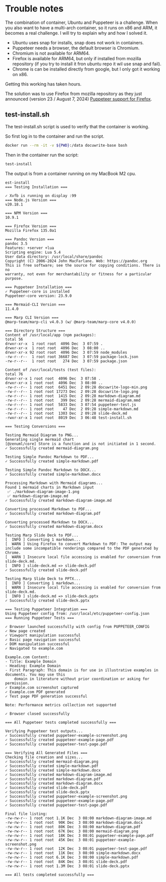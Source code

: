 # Trouble notes

The combination of container, Ubuntu and Puppeteer is a challenge. When you also want to have a multi-arch container, so it runs on x86 and ARM, it becomes a real challenge.
I will try to explain why and how I solved it.

* Ubuntu uses snap for installs, snap does not work in containers.
* Puppeteer needs a browser, the default browser is Chromium.
* Chromium is not available for ARM64.
* Firefox is available for ARM64, but only if installed from mozilla repository (if you try to install it fron ubuntu repo it wil use snap and fail).
* Chrome is can be installed directly from google, but I only got it working on x86.

Getting this working has taken hours.

The solution was to use Firefox from mozilla repository as they just announced (version 23 / August 7, 2024) [Puppeteer support for Firefox](https://hacks.mozilla.org/2024/08/puppeteer-support-for-firefox/).

## test-install.sh

The test-install.sh script is used to verify that the container is working.

So first log in to the container and run the script.

```bash
docker run --rm -it -v ${PWD}:/data docuwrite-base bash
```

Then in the container run the script:

```bash
test-install
```

The output is from a container running on my MacBook M2 cpu.

```plaintext
est-install
=== Testing Installation ===

✓ Xvfb is running on display :99
=== Node.js Version ===
v20.18.1

=== NPM Version ===
10.9.1

=== Firefox Version ===
Mozilla Firefox 135.0a1

=== Pandoc Version ===
pandoc 3.5
Features: +server +lua
Scripting engine: Lua 5.4
User data directory: /usr/local/share/pandoc
Copyright (C) 2006-2024 John MacFarlane. Web: https://pandoc.org
This is free software; see the source for copying conditions. There is no
warranty, not even for merchantability or fitness for a particular purpose.

=== Puppeteer Installation ===
✓ Puppeteer-core is installed
Puppeteer-core version: 23.9.0

=== Mermaid-CLI Version ===
11.4.0

=== Marp CLI Version ===
@marp-team/marp-cli v4.0.3 (w/ @marp-team/marp-core v4.0.0)

=== Directory Structure ===
Content of /usr/local/app (npm packages):
total 56
drwxr-xr-x  1 root root  4096 Dec  3 07:59 .
drwxr-xr-x  1 root root  4096 Dec  3 08:00 ..
drwxr-xr-x 92 root root  4096 Dec  3 07:59 node_modules
-rw-r--r--  1 root root 36687 Dec  3 07:59 package-lock.json
-rw-r--r--  1 root root   274 Dec  3 07:59 package.json

Content of /usr/local/tests (test files):
total 76
drwxr-xr-x 1 root root  4096 Dec  3 07:58 .
drwxr-xr-x 1 root root  4096 Dec  3 08:00 ..
-rw-r--r-- 1 root root  6451 Dec  2 09:28 docuwrite-logo-min.png
-rw-r--r-- 1 root root 17273 Dec  2 09:28 docuwrite-logo.png
-rw-r--r-- 1 root root  1415 Dec  2 09:28 markdown-diagram.md
-rw-r--r-- 1 root root   399 Dec  2 09:28 mermaid-diagram.mmd
-rw-r--r-- 1 root root  5833 Dec  3 07:54 puppeteer-test.js
-rw-r--r-- 1 root root    47 Dec  2 09:28 simple-markdown.md
-rw-r--r-- 1 root root  1303 Dec  2 09:28 slide-deck.md
-rwxr-xr-x 1 root root  8019 Dec  3 06:48 test-install.sh

=== Testing Conversions ===

Testing Mermaid Diagram to PNG...
Generating single mermaid chart
[@zenuml/core] Store is a function and is not initiated in 1 second.
✓ Successfully created mermaid-diagram.png

Testing Simple Pandoc Markdown to PDF...
✓ Successfully created simple-markdown.pdf

Testing Simple Pandoc Markdown to DOCX...
✓ Successfully created simple-markdown.docx

Processing Markdown with Mermaid diagrams...
Found 1 mermaid charts in Markdown input
 ✅ ./markdown-diagram-image-1.png
 ✅ markdown-diagram-image.md
✓ Successfully created markdown-diagram-image.md

Converting processed Markdown to PDF...
✓ Successfully created markdown-diagram.pdf

Converting processed Markdown to DOCX...
✓ Successfully created markdown-diagram.docx

Testing Marp Slide Deck to PDF...
[  INFO ] Converting 1 markdown...
[  WARN ] Using Firefox to convert Markdown to PDF: The output may include some incompatible renderings compared to the PDF generated by Chrome.
[  WARN ] Insecure local file accessing is enabled for conversion from slide-deck.md.
[  INFO ] slide-deck.md => slide-deck.pdf
✓ Successfully created slide-deck.pdf

Testing Marp Slide Deck to PPTX...
[  INFO ] Converting 1 markdown...
[  WARN ] Insecure local file accessing is enabled for conversion from slide-deck.md.
[  INFO ] slide-deck.md => slide-deck.pptx
✓ Successfully created slide-deck.pptx

=== Testing Puppeteer Integration ===
Using Puppeteer config from: /usr/local/etc/puppeteer-config.json
=== Running Puppeteer Tests ===

✓ Browser launched successfully with config from PUPPETEER_CONFIG
✓ New page created
✓ Viewport manipulation successful
✓ Basic page navigation successful
✓ DOM manipulation successful
✓ Navigated to example.com

Example.com Content:
- Title: Example Domain
- Heading: Example Domain
- First Paragraph: This domain is for use in illustrative examples in documents. You may use this
    domain in literature without prior coordination or asking for permission.
✓ Example.com screenshot captured
✓ Example.com PDF generated
✓ Test page PDF generation successful

Note: Performance metrics collection not supported

✓ Browser closed successfully

=== All Puppeteer tests completed successfully ===

Verifying Puppeteer test outputs...
✓ Successfully created puppeteer-example-screenshot.png
✓ Successfully created puppeteer-example-page.pdf
✓ Successfully created puppeteer-test-page.pdf

=== Verifying All Generated Files ===
Checking file creation and sizes...
✓ Successfully created mermaid-diagram.png
✓ Successfully created simple-markdown.pdf
✓ Successfully created simple-markdown.docx
✓ Successfully created markdown-diagram-image.md
✓ Successfully created markdown-diagram.pdf
✓ Successfully created markdown-diagram.docx
✓ Successfully created slide-deck.pdf
✓ Successfully created slide-deck.pptx
✓ Successfully created puppeteer-example-screenshot.png
✓ Successfully created puppeteer-example-page.pdf
✓ Successfully created puppeteer-test-page.pdf

Final file listing:
-rw-rw-r-- 1 root root 1.1K Dec  3 08:00 markdown-diagram-image.md
-rw-rw-r-- 1 root root  90K Dec  3 08:00 markdown-diagram.docx
-rw-rw-r-- 1 root root  80K Dec  3 08:00 markdown-diagram.pdf
-rw-rw-r-- 1 root root  67K Dec  3 08:00 mermaid-diagram.png
-rw-rw-r-- 1 root root  18K Dec  3 08:01 puppeteer-example-page.pdf
-rw-rw-r-- 1 root root  45K Dec  3 08:01 puppeteer-example-screenshot.png
-rw-rw-r-- 1 root root  12K Dec  3 08:01 puppeteer-test-page.pdf
-rw-rw-r-- 1 root root  11K Dec  3 08:00 simple-markdown.docx
-rw-rw-r-- 1 root root 6.1K Dec  3 08:00 simple-markdown.pdf
-rw-rw-r-- 1 root root  84K Dec  3 08:01 slide-deck.pdf
-rw-rw-r-- 1 root root 1.3M Dec  3 08:01 slide-deck.pptx

=== All tests completed successfully ===
```